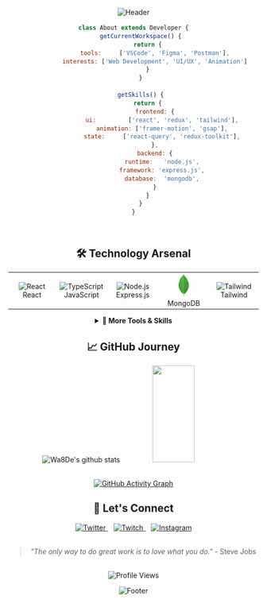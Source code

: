 <div align="center">

![Header](https://capsule-render.vercel.app/api?type=waving&color=6366f1&height=190&section=header&text=Ussamaaaa&fontSize=70&fontColor=fff&animation=fadeIn&fontAlignY=38&desc=Full%20Stack%20Developer%20&descAlignY=60&descAlign=50)

```javascript
class About extends Developer {
    getCurrentWorkspace() {
        return {
            tools:     ['VSCode', 'Figma', 'Postman'],
            interests: ['Web Development', 'UI/UX', 'Animation']
        }
    }

    getSkills() {
        return {
            frontend: {
                ui:         ['react', 'redux', 'tailwind'],
                animation: ['framer-motion', 'gsap'],
                state:     ['react-query', 'redux-toolkit'],
            },
            backend: {
                runtime:   'node.js',
                framework: 'express.js',
                database:  'mongodb',
            }
        }
    }
}
```

<br/>

## 🛠️ Technology Arsenal

<table>
<tr>
<td align="center" width="96">
  <img src="https://techstack-generator.vercel.app/react-icon.svg" width="48" height="48" alt="React" />
  <br>React
</td>
<td align="center" width="96">
  <img src="https://www.svgrepo.com/show/303206/javascript-logo.svg" width="48" height="48" alt="TypeScript" />
  <br>JavaScript
</td>
<td align="center" width="96">
  <img src="https://encrypted-tbn0.gstatic.com/images?q=tbn:ANd9GcSKmtAv2G_LoVvYzVphgkaW6W1yj3z0tR7igw&s" width="48" height="48" alt="Node.js" />
  <br>Express.js
</td>
<td align="center" width="96">
  <img src="https://raw.githubusercontent.com/devicons/devicon/master/icons/mongodb/mongodb-original.svg" width="48" height="48" alt="MongoDB" />
  <br>MongoDB
</td>
<td align="center" width="96">
  <img src="https://upload.wikimedia.org/wikipedia/commons/thumb/d/d5/Tailwind_CSS_Logo.svg/2560px-Tailwind_CSS_Logo.svg.png" width="48" height="48" alt="Tailwind" />
  <br>Tailwind
</td>
</tr>
</table>

<details>
<summary><b>🔧 More Tools & Skills</b></summary>
<br>
<div>

![Express.js](https://img.shields.io/badge/express.js-%23404d59.svg?style=for-the-badge&logo=express&logoColor=%2361DAFB)
![React Query](https://img.shields.io/badge/-React%20Query-FF4154?style=for-the-badge&logo=react%20query&logoColor=white)
![Redux](https://img.shields.io/badge/redux-%23593d88.svg?style=for-the-badge&logo=redux&logoColor=white)
![Framer](https://img.shields.io/badge/Framer-black?style=for-the-badge&logo=framer&logoColor=white)
![GSAP](https://img.shields.io/badge/GSAP-88CE02?style=for-the-badge&logo=greensock&logoColor=black)

</div>
</details>

## 📈 GitHub Journey

<div align="center">
  <img width="49%" height="195px" src="https://github-readme-stats.vercel.app/api?username=Wa8De&show_icons=true&count_private=true&hide_border=true&title_color=6366f1&icon_color=6366f1&text_color=c9d1d9&bg_color=0d1117" alt="Wa8De's github stats" /> 
  <img width="41%" height="195px" src="https://github-readme-stats.vercel.app/api/top-langs/?username=Wa8De&layout=compact&hide_border=true&title_color=6366f1&text_color=c9d1d9&bg_color=0d1117" />
</div>

<br/>

[![GitHub Activity Graph](https://github-readme-activity-graph.vercel.app/graph?username=Wa8De&bg_color=0d1117&color=6366f1&line=6366f1&point=403d3d&area=true&hide_border=true)](https://github.com/ashutosh00710/github-readme-activity-graph)

## 🤝 Let's Connect

<div align="center">
  <a href="https://twitter.com/ussamae_">
    <img src="https://img.shields.io/twitter/follow/ussamae_?style=social" alt="Twitter" />
  </a>&nbsp;&nbsp;
  <a href="https://twitch.tv/Wa8De">
    <img src="https://img.shields.io/twitch/status/Wa8De?style=social" alt="Twitch" />
  </a>&nbsp;&nbsp;
  <a href="https://instagram.com/elmejduube">
    <img src="https://img.shields.io/badge/-@elmejduube-E4405F?style=flat&logo=Instagram&logoColor=white" alt="Instagram" />
  </a>
</div>

<br/>

> *"The only way to do great work is to love what you do."* - Steve Jobs

<br/>

<div align="center">
  <img src="https://komarev.com/ghpvc/?username=Wa8De&style=for-the-badge&color=6366f1" alt="Profile Views" />
</div>

![Footer](https://capsule-render.vercel.app/api?type=waving&color=6366f1&height=120&section=footer)

</div>
